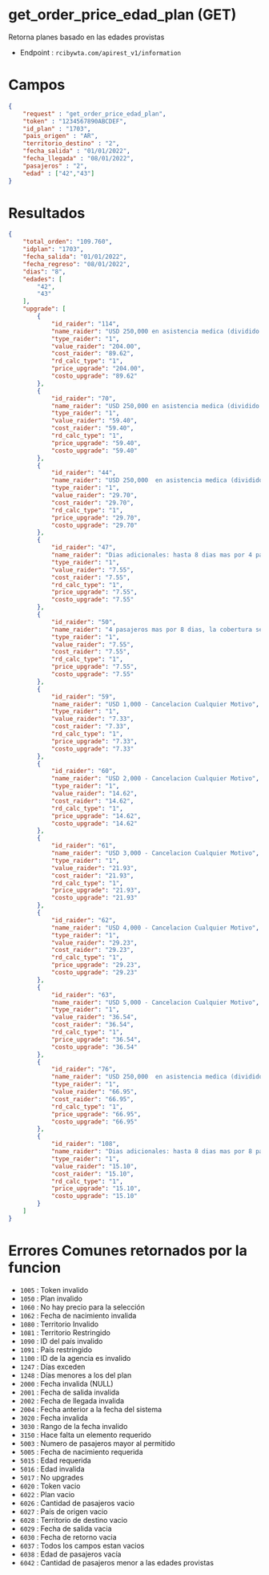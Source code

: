 # get_order_price_edad_plan (GET)

Retorna planes basado en las edades provistas

* Endpoint : ```rcibywta.com/apirest_v1/information```

# Campos

```JSON
{
    "request" : "get_order_price_edad_plan",
    "token" : "1234567890ABCDEF",
    "id_plan" : "1703",
    "pais_origen" : "AR",
    "territorio_destino" : "2",
    "fecha_salida" : "01/01/2022",
    "fecha_llegada" : "08/01/2022",
    "pasajeros" : "2",
    "edad" : ["42","43"]
}
```

# Resultados

```JSON
{
    "total_orden": "109.760",
    "idplan": "1703",
    "fecha_salida": "01/01/2022",
    "fecha_regreso": "08/01/2022",
    "dias": "8",
    "edades": [
        "42",
        "43"
    ],
    "upgrade": [
        {
            "id_raider": "114",
            "name_raider": "USD 250,000 en asistencia medica (dividido entre los 8 integrantes de la reserva x 2 semanas)",
            "type_raider": "1",
            "value_raider": "204.00",
            "cost_raider": "89.62",
            "rd_calc_type": "1",
            "price_upgrade": "204.00",
            "costo_upgrade": "89.62"
        },
        {
            "id_raider": "70",
            "name_raider": "USD 250,000 en asistencia medica (dividido entre los 8 integrantes de la reserva x 1 semana)",
            "type_raider": "1",
            "value_raider": "59.40",
            "cost_raider": "59.40",
            "rd_calc_type": "1",
            "price_upgrade": "59.40",
            "costo_upgrade": "59.40"
        },
        {
            "id_raider": "44",
            "name_raider": "USD 250,000  en asistencia medica (dividido entre los 4 integrantes de la reserva x 1 semana)",
            "type_raider": "1",
            "value_raider": "29.70",
            "cost_raider": "29.70",
            "rd_calc_type": "1",
            "price_upgrade": "29.70",
            "costo_upgrade": "29.70"
        },
        {
            "id_raider": "47",
            "name_raider": "Dias adicionales: hasta 8 dias mas por 4 pasajeros",
            "type_raider": "1",
            "value_raider": "7.55",
            "cost_raider": "7.55",
            "rd_calc_type": "1",
            "price_upgrade": "7.55",
            "costo_upgrade": "7.55"
        },
        {
            "id_raider": "50",
            "name_raider": "4 pasajeros mas por 8 dias, la cobertura sera de USD 12,000 no acumulativos",
            "type_raider": "1",
            "value_raider": "7.55",
            "cost_raider": "7.55",
            "rd_calc_type": "1",
            "price_upgrade": "7.55",
            "costo_upgrade": "7.55"
        },
        {
            "id_raider": "59",
            "name_raider": "USD 1,000 - Cancelacion Cualquier Motivo",
            "type_raider": "1",
            "value_raider": "7.33",
            "cost_raider": "7.33",
            "rd_calc_type": "1",
            "price_upgrade": "7.33",
            "costo_upgrade": "7.33"
        },
        {
            "id_raider": "60",
            "name_raider": "USD 2,000 - Cancelacion Cualquier Motivo",
            "type_raider": "1",
            "value_raider": "14.62",
            "cost_raider": "14.62",
            "rd_calc_type": "1",
            "price_upgrade": "14.62",
            "costo_upgrade": "14.62"
        },
        {
            "id_raider": "61",
            "name_raider": "USD 3,000 - Cancelacion Cualquier Motivo",
            "type_raider": "1",
            "value_raider": "21.93",
            "cost_raider": "21.93",
            "rd_calc_type": "1",
            "price_upgrade": "21.93",
            "costo_upgrade": "21.93"
        },
        {
            "id_raider": "62",
            "name_raider": "USD 4,000 - Cancelacion Cualquier Motivo",
            "type_raider": "1",
            "value_raider": "29.23",
            "cost_raider": "29.23",
            "rd_calc_type": "1",
            "price_upgrade": "29.23",
            "costo_upgrade": "29.23"
        },
        {
            "id_raider": "63",
            "name_raider": "USD 5,000 - Cancelacion Cualquier Motivo",
            "type_raider": "1",
            "value_raider": "36.54",
            "cost_raider": "36.54",
            "rd_calc_type": "1",
            "price_upgrade": "36.54",
            "costo_upgrade": "36.54"
        },
        {
            "id_raider": "76",
            "name_raider": "USD 250,000  en asistencia medica (dividido entre los 4 integrantes de la reserva x 2 semanas)",
            "type_raider": "1",
            "value_raider": "66.95",
            "cost_raider": "66.95",
            "rd_calc_type": "1",
            "price_upgrade": "66.95",
            "costo_upgrade": "66.95"
        },
        {
            "id_raider": "108",
            "name_raider": "Dias adicionales: hasta 8 dias mas por 8 pasajeros",
            "type_raider": "1",
            "value_raider": "15.10",
            "cost_raider": "15.10",
            "rd_calc_type": "1",
            "price_upgrade": "15.10",
            "costo_upgrade": "15.10"
        }
    ]
}
```

# Errores Comunes retornados por la funcion

* ```1005``` : Token invalido
* ```1050``` : Plan invalido
* ```1060``` : No hay precio para la selección
* ```1062``` : Fecha de nacimiento invalida
* ```1080``` : Territorio Invalido
* ```1081``` : Territorio Restringido
* ```1090``` : ID del país invalido
* ```1091``` : País restringido
* ```1100``` : ID de la agencia es invalido
* ```1247``` : Días exceden 
* ```1248``` : Días menores a los del plan
* ```2000``` : Fecha invalida (NULL)
* ```2001``` : Fecha de salida invalida
* ```2002``` : Fecha de llegada invalida
* ```2004``` : Fecha anterior a la fecha del sistema
* ```3020``` : Fecha invalida
* ```3030``` : Rango de la fecha invalido
* ```3150``` : Hace falta un elemento requerido
* ```5003``` : Numero de pasajeros mayor al permitido
* ```5005``` : Fecha de nacimiento requerida
* ```5015``` : Edad requerida
* ```5016``` : Edad invalida
* ```5017``` : No upgrades
* ```6020``` : Token vacio
* ```6022``` : Plan vacio
* ```6026``` : Cantidad de pasajeros vacio
* ```6027``` : País de origen vacio
* ```6028``` : Territorio de destino vacio
* ```6029``` : Fecha de salida vacia
* ```6030``` : Fecha de retorno vacia
* ```6037``` : Todos los campos estan vacios
* ```6038``` : Edad de pasajeros vacía
* ```6042``` : Cantidad de pasajeros menor a las edades provistas
